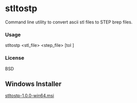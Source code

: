 # stltostp
Command line utility to convert ascii stl files to STEP brep files.

### Usage
stltostp <stl_file> <step_file> [tol <value>]
  
### License 
BSD

## Windows Installer
[stltostp-1.0.0-win64.msi](install/stltostp-1.0.0-win64.msi)
